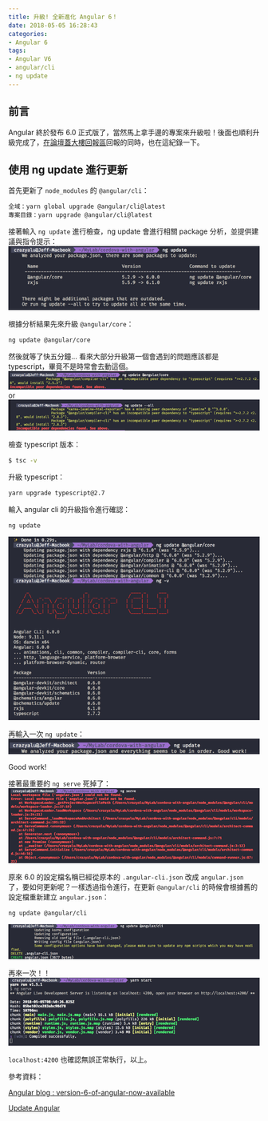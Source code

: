 ```yaml
---
title: 升級! 全新進化 Angular 6！
date: 2018-05-05 16:28:43
categories:
- Angular 6
tags:
- Angular V6
- angular/cli
- ng update
---
```


## 前言

Angular 終於發布 6.0 正式版了，當然馬上拿手邊的專案來升級啦！後面也順利升級完成了，[在論壇蓋大樓回報區](https://forum.angular.tw/t/topic/891)回報的同時，也在這紀錄一下。



## 使用 ng update 進行更新

首先更新了 `node_modules` 的 `@angular/cli`：

```bash
全域：yarn global upgrade @angular/cli@latest
專案目錄：yarn upgrade @angular/cli@latest
```
<!--more-->

接著輸入 `ng update` 進行檢查，ng update 會進行相關 package 分析，並提供建議與指令提示：
![ng update 會進行相關 module 的版本分析](./ng-update/step1.png)

根據分析結果先來升級 `@angular/core`：
```bash
ng update @angular/core
```
然後就等了快五分鐘...
看來大部分升級第一個會遇到的問題應該都是 typescript，畢竟不是時常會去動這個。
![可能遇到的錯誤訊息之一](./ng-update/step2.png)
or
![可能遇到的錯誤訊息之二](./ng-update/step3.png)

檢查 typescript 版本：
```bash
$ tsc -v
```
升級 typescript：
```bash
yarn upgrade typescript@2.7
```
輸入 angular cli 的升級指令進行確認：
```bash
ng update
```
![升級完成後並檢查版本](./ng-update/step4.png)

再輸入一次 `ng update`：
![image|600x37](./ng-update/step5.png)

Good work!



接著最重要的 `ng serve` 死掉了：
![image|690x206](./ng-update/step6.png)

原來 6.0 的設定檔名稱已經從原本的 `.angular-cli.json` 改成 `angular.json `了，要如何更新呢？一樣透過指令進行，在更新 `@angular/cli` 的時候會根據舊的設定檔重新建立 `angular.json`：
```bash
ng update @angular/cli
```
![ng update @angular/cli](./ng-update/step7.png)

再來一次！！
![重新 ng serve](./ng-update/step8.png)

`localhost:4200` 也確認無誤正常執行，以上。

參考資料：

[Angular blog : version-6-of-angular-now-available](https://blog.angular.io/version-6-of-angular-now-available-cc56b0efa7a4)

[Update Angular](https://update.angular.io/)